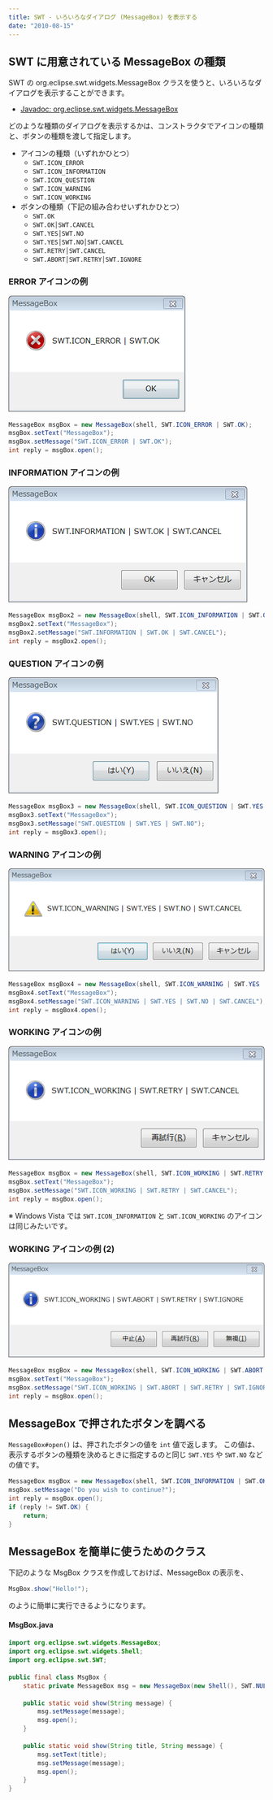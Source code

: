 ```yaml
---
title: SWT - いろいろなダイアログ (MessageBox) を表示する
date: "2010-08-15"
---
```


SWT に用意されている MessageBox の種類
----

SWT の org.eclipse.swt.widgets.MessageBox クラスを使うと、いろいろなダイアログを表示することができます。

- [Javadoc: org.eclipse.swt.widgets.MessageBox](http://help.eclipse.org/helios/topic/org.eclipse.platform.doc.isv/reference/api/org/eclipse/swt/widgets/MessageBox.html)

どのような種類のダイアログを表示するかは、コンストラクタでアイコンの種類と、ボタンの種類を渡して指定します。

- アイコンの種類（いずれかひとつ）
  - `SWT.ICON_ERROR`
  - `SWT.ICON_INFORMATION`
  - `SWT.ICON_QUESTION`
  - `SWT.ICON_WARNING`
  - `SWT.ICON_WORKING`
- ボタンの種類（下記の組み合わせいずれかひとつ）
  - `SWT.OK`
  - `SWT.OK│SWT.CANCEL`
  - `SWT.YES│SWT.NO`
  - `SWT.YES│SWT.NO│SWT.CANCEL`
  - `SWT.RETRY│SWT.CANCEL`
  - `SWT.ABORT│SWT.RETRY│SWT.IGNORE`


### ERROR アイコンの例

![dialog-error.png](./dialog-error.png)

~~~ java
MessageBox msgBox = new MessageBox(shell, SWT.ICON_ERROR | SWT.OK);
msgBox.setText("MessageBox");
msgBox.setMessage("SWT.ICON_ERROR | SWT.OK");
int reply = msgBox.open();
~~~


### INFORMATION アイコンの例

![dialog-info.png](./dialog-info.png)

~~~ java
MessageBox msgBox2 = new MessageBox(shell, SWT.ICON_INFORMATION | SWT.OK | SWT.CANCEL);
msgBox2.setText("MessageBox");
msgBox2.setMessage("SWT.INFORMATION | SWT.OK | SWT.CANCEL");
int reply = msgBox2.open();
~~~


### QUESTION アイコンの例

![dialog-question.png](./dialog-question.png)

~~~ java
MessageBox msgBox3 = new MessageBox(shell, SWT.ICON_QUESTION | SWT.YES | SWT.NO);
msgBox3.setText("MessageBox");
msgBox3.setMessage("SWT.QUESTION | SWT.YES | SWT.NO");
int reply = msgBox3.open();
~~~


### WARNING アイコンの例

![dialog-warning.png](./dialog-warning.png)

~~~ java
MessageBox msgBox4 = new MessageBox(shell, SWT.ICON_WARNING | SWT.YES | SWT.NO | SWT.CANCEL);
msgBox4.setText("MessageBox");
msgBox4.setMessage("SWT.ICON_WARNING | SWT.YES | SWT.NO | SWT.CANCEL");
int reply = msgBox4.open();
~~~


### WORKING アイコンの例

![dialog-working.png](./dialog-working.png)

~~~ java
MessageBox msgBox = new MessageBox(shell, SWT.ICON_WORKING | SWT.RETRY | SWT.CANCEL);
msgBox.setText("MessageBox");
msgBox.setMessage("SWT.ICON_WORKING | SWT.RETRY | SWT.CANCEL");
int reply = msgBox.open();
~~~

※ Windows Vista では `SWT.ICON_INFORMATION` と `SWT.ICON_WORKING` のアイコンは同じみたいです。


### WORKING アイコンの例 (2)

![dialog-ignore.png](./dialog-ignore.png)

~~~ java
MessageBox msgBox = new MessageBox(shell, SWT.ICON_WORKING | SWT.ABORT | SWT.RETRY | SWT.IGNORE);
msgBox.setText("MessageBox");
msgBox.setMessage("SWT.ICON_WORKING | SWT.ABORT | SWT.RETRY | SWT.IGNORE");
int reply = msgBox.open();
~~~


MessageBox で押されたボタンを調べる
----

`MessageBox#open()` は、押されたボタンの値を `int` 値で返します。
この値は、表示するボタンの種類を決めるときに指定するのと同じ `SWT.YES` や `SWT.NO` などの値です。

~~~ java
MessageBox msgBox = new MessageBox(shell, SWT.ICON_INFORMATION | SWT.OK | SWT.CANCEL);
msgBox.setMessage("Do you wish to continue?");
int reply = msgBox.open();
if (reply != SWT.OK) {
    return;
}
~~~


MessageBox を簡単に使うためのクラス
----

下記のような MsgBox クラスを作成しておけば、MessageBox の表示を、

~~~ java
MsgBox.show("Hello!");
~~~

のように簡単に実行できるようになります。

#### MsgBox.java

~~~ java
import org.eclipse.swt.widgets.MessageBox;
import org.eclipse.swt.widgets.Shell;
import org.eclipse.swt.SWT;

public final class MsgBox {
    static private MessageBox msg = new MessageBox(new Shell(), SWT.NULL);

    public static void show(String message) {
        msg.setMessage(message);
        msg.open();
    }

    public static void show(String title, String message) {
        msg.setText(title);
        msg.setMessage(message);
        msg.open();
    }
}
~~~

